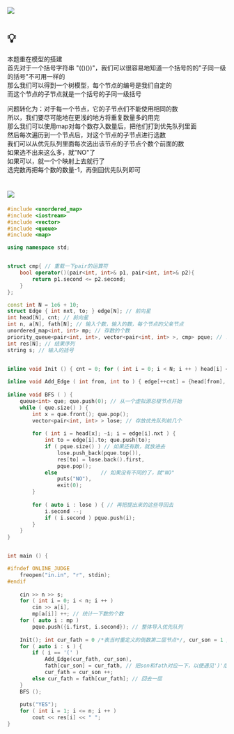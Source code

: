 <a href="https://ac.nowcoder.com/acm/contest/11261/F"><img src="https://img-blog.csdnimg.cn/deee414475ff4a5e91ddd15dd99d9a8b.png"></a>

# 💡
本题重在模型的搭建  
首先对于一个括号字符串 "(()())"，我们可以很容易地知道一个括号的的"子同一级的括号"不可用一样的  
那么我们可以得到一个树模型，每个节点的编号是我们自定的  
而这个节点的子节点就是一个括号的子同一级括号  
  
问题转化为：对于每一个节点，它的子节点们不能使用相同的数  
所以，我们要尽可能地在更浅的地方将重复数量多的用完  
那么我们可以使用map对每个数存入数量后，把他们打到优先队列里面  
然后每次遍历到一个节点后，对这个节点的子节点进行选数  
我们可以从优先队列里面每次选出该节点的子节点个数个前面的数  
如果选不出来这么多，就"NO"了  
如果可以，就一个个映射上去就行了  
选完数再把每个数的数量-1，再倒回优先队列即可  

# <img src="https://img-blog.csdnimg.cn/20210713144601841.png" >
```cpp
#include <unordered_map>
#include <iostream>
#include <vector>
#include <queue>
#include <map>

using namespace std;


struct cmp{ // 重载一下pair的运算符
	bool operator()(pair<int, int>& p1, pair<int, int>& p2){
		return p1.second <= p2.second;
	}
};

const int N = 1e6 + 10;
struct Edge { int nxt, to; } edge[N]; // 前向星
int head[N], cnt; // 前向星
int n, a[N], fath[N]; // 输入个数，输入的数，每个节点的父亲节点
unordered_map<int, int> mp; // 存数的个数
priority_queue<pair<int, int>, vector<pair<int, int> >, cmp> pque; // .first = 数， .second = 数的个数
int res[N]; // 结果序列
string s; // 输入的括号


inline void Init () { cnt = 0; for ( int i = 0; i < N; i ++ ) head[i] = -1; }
	
inline void Add_Edge ( int from, int to ) { edge[++cnt] = {head[from], to}; head[from] = cnt; }
	
inline void BFS ( ) {
	queue<int> que; que.push(0); // 从一个虚拟源总根节点开始
	while ( que.size() ) {
		int x = que.front(); que.pop();
		vector<pair<int, int> > lose; // 存放优先队列前几个
		
		for ( int i = head[x]; ~i; i = edge[i].nxt ) { 
			int to = edge[i].to; que.push(to);
			if ( pque.size() ) // 如果还有数，就放进去
				lose.push_back(pque.top()), 
				res[to] = lose.back().first, 
				pque.pop(); 
			else	          // 如果没有不同的了，就"NO"
				puts("NO"), 
				exit(0);
		}
			
		for ( auto i : lose ) { // 再把提出来的这些导回去
			i.second --;
			if ( i.second ) pque.push(i);
		} 
	}
}


int main () {

#ifndef ONLINE_JUDGE
	freopen("in.in", "r", stdin);
#endif
	
	cin >> n >> s;
	for ( int i = 0; i < n; i ++ ) 
		cin >> a[i],
		mp[a[i]] ++; // 统计一下数的个数
	for ( auto i : mp )
		pque.push({i.first, i.second}); // 整体导入优先队列
	
	Init(); int cur_fath = 0 /*表当时重定义的倒数第二层节点*/, cur_son = 1 /*表当时重定义的最后一层节点*/;
	for ( auto i : s ) {
		if ( i == '(' ) 
			Add_Edge(cur_fath, cur_son),
			fath[cur_son] = cur_fath, // 把son和fath对应一下，以便遇见')'后cur_fath点回去一层
			cur_fath = cur_son ++;
		else cur_fath = fath[cur_fath]; // 回去一层
	}
	BFS ();
	
	puts("YES");
	for ( int i = 1; i <= n; i ++ )
		cout << res[i] << " ";
}


```
